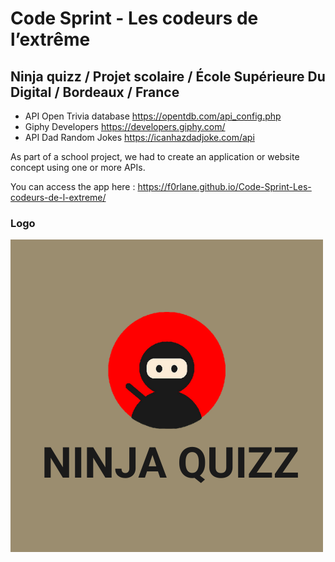 # Code Sprint - Les codeurs de l’extrême
## Ninja quizz / Projet scolaire / École Supérieure Du Digital / Bordeaux / France

* API Open Trivia database https://opentdb.com/api_config.php
* Giphy Developers https://developers.giphy.com/ 
* API Dad Random Jokes https://icanhazdadjoke.com/api

As part of a school project, we had to create an application or website concept using one or more APIs. 

You can access the app here : https://f0rlane.github.io/Code-Sprint-Les-codeurs-de-l-extreme/

### Logo 
<img src="img/logo-ninjaquizz.png" alt="logo-ninjaquizz.png">


